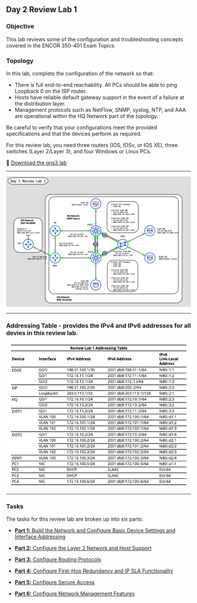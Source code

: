 ## Day 2 Review Lab 1

### Objective
This lab reviews some of the configuration and troubleshooting concepts covered in the ENCOR 350-401 Exam Topics.  

### Topology
In this lab, complete the configuration of the network so that:  
+ There is full end-to-end reachability.  All PCs should be able to ping Loopback 0 on the ISP router.
+ Hosts have reliable default gateway support in the event of a failure at the distribution layer.
+ Management protocols such as NetFlow, SNMP, syslog, NTP, and AAA are operational within the HQ Network part of the topology.

Be careful to verify that your configurations meet the provided specifications and that the devices perform as required.   

For this review lab, you need three routers (IOS, IOSv, or IOS XE), three switches (Layer 2/Layer 3), and four Windows or Linux PCs.

🔽 [Download the gns3 lab](./d2lab1.gns3project.zip)

---
![Lab topology](https://github.com/tech-zero/assets/blob/main/images/gns3-img2.png)

---

### Addressing Table - provides the IPv4 and IPv6 addresses for all devies in this review lab.
![Lab topology](https://github.com/tech-zero/assets/blob/main/images/2address-table1.png)

---

### Tasks
The tasks for this review lab are broken up into six parts:
+ [**Part 1:** Build the Network and Configure Basic Device Settings and Interface Addressing](https://github.com/tech-zero/assets/blob/main/d2lab1/part1/README.md)

+ [**Part 2:** Configure the Layer 2 Network and Host Support](https://github.com/tech-zero/assets/blob/main/d2lab1/part2/README.md)

+ [**Part 3:** Configure Routing Protocols](https://github.com/tech-zero/assets/blob/main/d2lab1/part3/README.md)

+ [**Part 4:** Configure First-Hop Redundancy and IP SLA Functionality](https://github.com/tech-zero/assets/blob/main/d2lab1/part4/README.md)

+ [**Part 5:** Configure Secure Access](https://github.com/tech-zero/assets/blob/main/d2lab1/part5/README.md)

+ [**Part 6:** Configure Network Management Features](https://github.com/tech-zero/assets/blob/main/d2lab1/part6/README.md)
